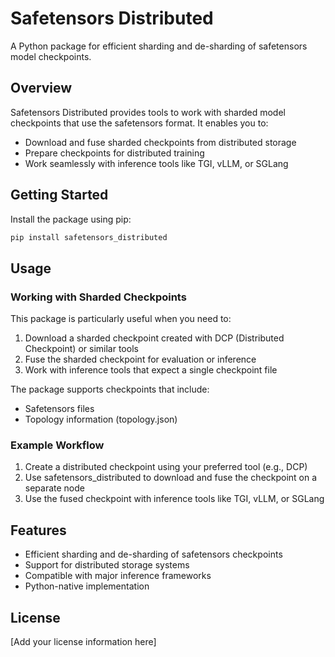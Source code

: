# Safetensors Distributed

A Python package for efficient sharding and de-sharding of safetensors model checkpoints.

## Overview

Safetensors Distributed provides tools to work with sharded model checkpoints that use the safetensors format. It enables you to:

- Download and fuse sharded checkpoints from distributed storage
- Prepare checkpoints for distributed training
- Work seamlessly with inference tools like TGI, vLLM, or SGLang

## Getting Started

Install the package using pip:

```bash
pip install safetensors_distributed
```

## Usage

### Working with Sharded Checkpoints

This package is particularly useful when you need to:

1. Download a sharded checkpoint created with DCP (Distributed Checkpoint) or similar tools
2. Fuse the sharded checkpoint for evaluation or inference
3. Work with inference tools that expect a single checkpoint file

The package supports checkpoints that include:
- Safetensors files
- Topology information (topology.json)

### Example Workflow

1. Create a distributed checkpoint using your preferred tool (e.g., DCP)
2. Use safetensors_distributed to download and fuse the checkpoint on a separate node
3. Use the fused checkpoint with inference tools like TGI, vLLM, or SGLang

## Features

- Efficient sharding and de-sharding of safetensors checkpoints
- Support for distributed storage systems
- Compatible with major inference frameworks
- Python-native implementation

## License

[Add your license information here]
